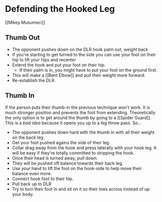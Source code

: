 # Defending the Hooked Leg
[[Mikey Musumeci]]

## Thumb Out
* The opponent pushes down on the DLR hook palm out, weight back
* If you're starting to get turned to the side you can use your foot on their hip to lift your hips and recenter
* Extend the hook and put your foot on their hip.
	* If their palm is in, you might have to put your foot on the ground first.
* This will make a [[Bent Elbow]] and pull their weight more forward.
* Re-establish the DLR. 

## Thumb In
If the person puts their thumb-in the previous technique won't work. It is much stronger position and prevents the foot from extending. Theoretically the only option is to get around the thumb by going to a [[Spider Guard]]. This is a *bad idea* because it opens you up to a leg throw pass. So...


* The opponent pushes down hard with the thumb in with all their weight on the back leg.
* Get your foot pushed agains the side of their leg.
* Collar drag away from the hook and press laterally with your hook leg. It will be easy if they're totally committed to stripping the hook. 
* Once their head is turned away, pull down.
* They will be pushed off balance towards their back leg.
* Use your hand to lift the foot on the hook-side to help move their balance even more.
* Connect hook foot to their hip.
* Pull back up to DLR
* Try to turn their foot in and sit on it so their toes across instead of up your body. 
	